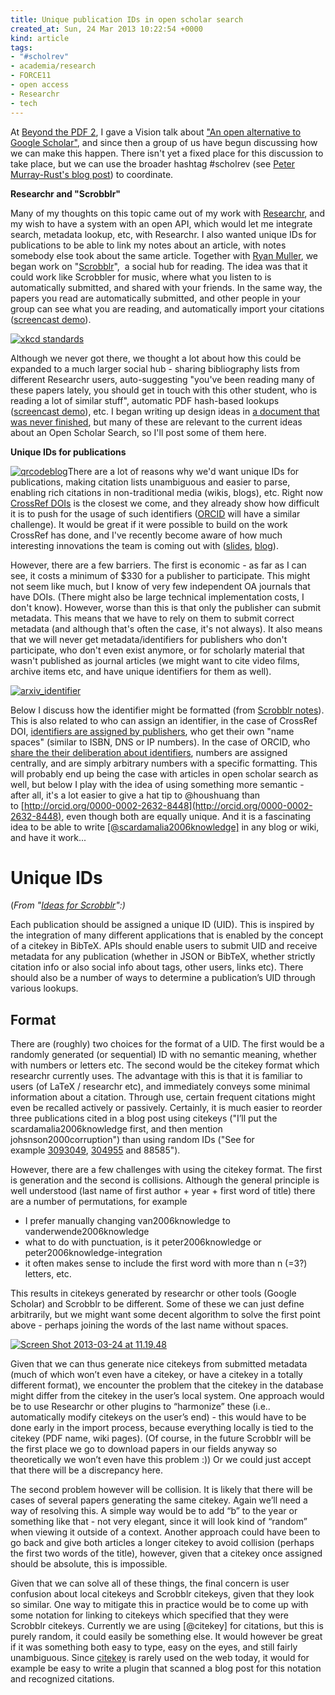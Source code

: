 ```yaml
---
title: Unique publication IDs in open scholar search
created_at: Sun, 24 Mar 2013 10:22:54 +0000
kind: article
tags:
- "#scholrev"
- academia/research
- FORCE11
- open access
- Researchr
- tech
---
```


At [Beyond the PDF 2](http://www.force11.org/beyondthepdf2), I gave a
Vision talk about ["An open alternative to Google
Scholar"](http://www.slideshare.net/houshuang/stian-haklev-vision), and
since then a group of us have begun discussing how we can make this
happen. There isn't yet a fixed place for this discussion to take place,
but we can use the broader hashtag #scholrev (see [Peter Murray-Rust's
blog
post](http://blogs.ch.cam.ac.uk/pmr/2013/03/20/btpdf2-scholrev-planning-the-scholarly-revolution/))
to coordinate.

**Researchr and "Scrobblr"**

Many of my thoughts on this topic came out of my work with
[Researchr](http://reganmian.net/wiki/researchr:start), and my wish to
have a system with an open API, which would let me integrate search,
metadata lookup, etc, with Researchr. I also wanted unique IDs for
publications to be able to link my notes about an article, with notes
somebody else took about the same article. Together with [Ryan
Muller](http://wiki.learnstream.org/wiki/), we began work on
"[Scrobblr](https://github.com/cicatriz/Rsrchr)",  a social hub for
reading. The idea was that it could work like Scrobbler for music, where
what you listen to is automatically submitted, and shared with your
friends. In the same way, the papers you read are automatically
submitted, and other people in your group can see what you are reading,
and automatically import your citations ([screencast
demo](http://www.youtube.com/watch?v=O5LgG_K3y8A)).

[![xkcd
standards](http://reganmian.net/blog/wp-content/uploads/2013/03/xkcd-standards1.png)](http://reganmian.net/blog/wp-content/uploads/2013/03/xkcd-standards1.png)

Although we never got there, we thought a lot about how this could be
expanded to a much larger social hub - sharing bibliography lists from
different Researchr users, auto-suggesting "you've been reading many of
these papers lately, you should get in touch with this other student,
who is reading a lot of similar stuff", automatic PDF hash-based lookups
([screencast demo](http://www.youtube.com/watch?v=X9FqaqgAlG8)), etc. I
began writing up design ideas in [a document that was never
finished](http://reganmian.net/wiki/ideas_for_scrobblr), but many of
these are relevant to the current ideas about an Open Scholar Search, so
I'll post some of them here.

**Unique IDs for publications**

[![qrcodeblog ](http://reganmian.net/blog/wp-content/uploads/2013/03/qrcodeblog.png)](http://reganmian.net/blog/wp-content/uploads/2013/03/qrcodeblog.png)There
are a lot of reasons why we'd want unique IDs for publications, making
citation lists unambiguous and easier to parse, enabling rich citations
in non-traditional media (wikis, blogs), etc. Right now [CrossRef
DOIs](http://www.crossref.org/index.html) is the closest we come, and
they already show how difficult it is to push for the usage of such
identifiers ([ORCID](http://orcid.org/) will have a similar challenge).
It would be great if it were possible to build on the work CrossRef has
done, and I've recently become aware of how much interesting innovations
the team is coming out with
([slides](http://www.slideshare.net/CrossRef/crossref-annual-meeting-2012-strategic-initiatives-update-geoff-bilder),
[blog](http://www.crossref.org/CrossTech/)).

However, there are a few barriers. The first is economic - as far as I
can see, it costs a minimum of \$330 for a publisher to participate.
This might not seem like much, but I know of very few independent OA
journals that have DOIs. (There might also be large technical
implementation costs, I don't know). However, worse than this is that
only the publisher can submit metadata. This means that we have to rely
on them to submit correct metadata (and although that's often the case,
it's not always). It also means that we will never get
metadata/identifiers for publishers who don't participate, who don't
even exist anymore, or for scholarly material that wasn't published as
journal articles (we might want to cite video films, archive items etc,
and have unique identifiers for them as well).

[![arxiv\_identifier](http://reganmian.net/blog/wp-content/uploads/2013/03/arxiv_identifier1.png)](http://reganmian.net/blog/wp-content/uploads/2013/03/arxiv_identifier1.png)

Below I discuss how the identifier might be formatted (from [Scrobblr
notes](http://reganmian.net/wiki/ideas_for_scrobblr)). This is also
related to who can assign an identifier, in the case of CrossRef DOI,
[identifiers are assigned by
publishers](http://help.crossref.org/#sample-doi-suffix-patterns), who
get their own "name spaces" (similar to ISBN, DNS or IP numbers). In the
case of ORCID, who [share the their deliberation about
identifiers](https://docs.google.com/document/d/1awd6PPguRAdZsC6CKpFSSSu1dulliT8E3kHwIJ3tD5o/edit),
numbers are assigned centrally, and are simply arbitrary numbers with a
specific formatting. This will probably end up being the case with
articles in open scholar search as well, but below I play with the idea
of using something more semantic - after all, it's a lot easier to give
a hat tip to @houshuang than
to [http://orcid.org/0000-0002-2632-8448](http://orcid.org/0000-0002-2632-8448),
even though both are equally unique. And it is a fascinating idea to be
able to write
[[@scardamalia2006knowledge]](http://localhost/wiki/Ref:Scardamalia2006knowledge) in
any blog or wiki, and have it work...

Unique IDs
==========

(*From "[Ideas for
Scrobblr](http://reganmian.net/wiki/ideas_for_scrobblr)":)*

Each publication should be assigned a unique ID (UID). This is inspired
by the integration of many different applications that is enabled by the
concept of a citekey in BibTeX. APIs should enable users to submit UID
and receive metadata for any publication (whether in JSON or BibTeX,
whether strictly citation info or also social info about tags, other
users, links etc). There should also be a number of ways to determine a
publication’s UID through various lookups.

**Format**
---

There are (roughly) two choices for the format of a UID. The first would
be a randomly generated (or sequential) ID with no semantic meaning,
whether with numbers or letters etc. The second would be the citekey
format which researchr currently uses. The advantage with this is that
it is familiar to users (of LaTeX / researchr etc), and immediately
conveys some minimal information about a citation. Through use, certain
frequent citations might even be recalled actively or passively.
Certainly, it is much easier to reorder three publications cited in a
blog post using citekeys ("I’ll put the scardamalia2006knowledge first,
and then mention johsnson2000corruption") than using random IDs ("See
for
example [3093049](http://reganmian.net/wiki/ref:3093049 "ref:3093049"), [304955](http://reganmian.net/wiki/ref:304955 "ref:304955") and 88585").

However, there are a few challenges with using the citekey format. The
first is generation and the second is collisions. Although the general
principle is well understood (last name of first author + year + first
word of title) there are a number of permutations, for example

-   I prefer manually changing van2006knowledge to
  vanderwende2006knowledge
-   what to do with punctuation, is it peter2006knowledge or
  peter2006knowledge-integration
-   it often makes sense to include the first word with more than n
  (=3?) letters, etc.

This results in citekeys generated by researchr or other tools (Google
Scholar) and Scrobblr to be different. Some of these we can just define
arbitrarily, but we might want some decent algorithm to solve the first
point above - perhaps joining the words of the last name without spaces.

[![Screen Shot 2013-03-24 at
11.19.48](http://reganmian.net/blog/wp-content/uploads/2013/03/Screen-Shot-2013-03-24-at-11.19.48.png)](http://reganmian.net/blog/wp-content/uploads/2013/03/Screen-Shot-2013-03-24-at-11.19.48.png)

Given that we can thus generate nice citekeys from submitted metadata
(much of which won’t even have a citekey, or have a citekey in a totally
different format), we encounter the problem that the citekey in the
database might differ from the citekey in the user’s local system. One
approach would be to use Researchr or other plugins to “harmonize” these
(i.e.. automatically modify citekeys on the user’s end) - this would
have to be done early in the import process, because everything locally
is tied to the citekey (PDF name, wiki pages). (Of course, in the future
Scrobblr will be the first place we go to download papers in our fields
anyway so theoretically we won’t even have this problem :)) Or we could
just accept that there will be a discrepancy here.

The second problem however will be collision. It is likely that there
will be cases of several papers generating the same citekey. Again we’ll
need a way of resolving this. A simple way would be to add “b” to the
year or something like that - not very elegant, since it will look kind
of “random” when viewing it outside of a context. Another approach could
have been to go back and give both articles a longer citekey to avoid
collision (perhaps the first two words of the title), however, given
that a citekey once assigned should be absolute, this is impossible.

Given that we can solve all of these things, the final concern is user
confusion about local citekeys and Scrobblr citekeys, given that they
look so similar. One way to mitigate this in practice would be to come
up with some notation for linking to citekeys which specified that they
were Scrobblr citekeys. Currently we are using [@citekey] for citations,
but this is purely random, it could easily be something else. It would
however be great if it was something both easy to type, easy on the
eyes, and still fairly unambiguous.
Since [citekey](http://reganmian.net/wiki/ref:citekey "ref:citekey") is
rarely used on the web today, it would for example be easy to write a
plugin that scanned a blog post for this notation and recognized
citations.
